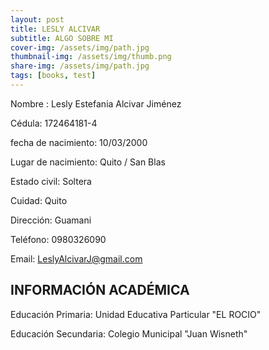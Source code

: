 ```yaml
---
layout: post
title: LESLY ALCIVAR
subtitle: ALGO SOBRE MI
cover-img: /assets/img/path.jpg
thumbnail-img: /assets/img/thumb.png
share-img: /assets/img/path.jpg
tags: [books, test]
---
```


Nombre : Lesly Estefania Alcivar Jiménez

Cédula: 172464181-4

fecha de nacimiento: 10/03/2000

Lugar de nacimiento: Quito / San Blas

Estado civil: Soltera

Cuidad: Quito

Dirección: Guamani

Teléfono: 0980326090

Email: LeslyAlcivarJ@gmail.com

INFORMACIÓN ACADÉMICA
---
Educación Primaria:  Unidad Educativa Particular "EL ROCIO"

Educación Secundaria: Colegio Municipal "Juan Wisneth"


